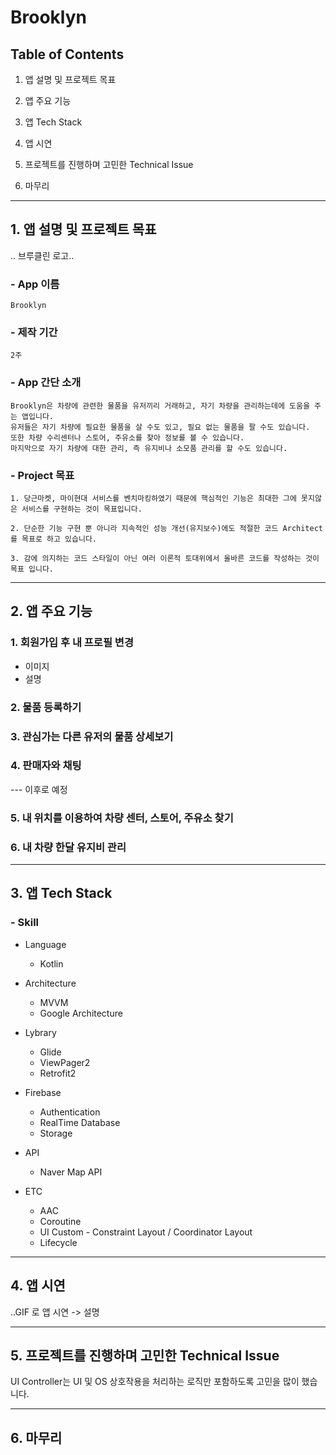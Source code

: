 # Brooklyn

## Table of Contents

1. 앱 설명 및 프로젝트 목표

2. 앱 주요 기능
3. 앱 Tech Stack
4. 앱 시연
5. 프로젝트를 진행하며 고민한 Technical Issue
6. 마무리

----------------------

## 1. 앱 설명 및 프로젝트 목표

.. 브루클린 로고..

### - ****App 이름**** 
    Brooklyn

### - ****제작 기간**** 
    2주

### - ****App 간단 소개**** 
    Brooklyn은 차량에 관련한 물품을 유저끼리 거래하고, 자기 차량을 관리하는데에 도움을 주는 앱입니다.   
    유저들은 자기 차량에 필요한 물품을 살 수도 있고, 필요 없는 물품을 팔 수도 있습니다.
    또한 차량 수리센터나 스토어, 주유소를 찾아 정보를 볼 수 있습니다.   
    마지막으로 자기 차량에 대한 관리, 즉 유지비나 소모품 관리를 할 수도 있습니다.

### - ****Project 목표**** 
    1. 당근마켓, 마이현대 서비스를 벤치마킹하였기 때문에 핵심적인 기능은 최대한 그에 못지않은 서비스를 구현하는 것이 목표입니다.   

    2. 단순한 기능 구현 뿐 아니라 지속적인 성능 개선(유지보수)에도 적절한 코드 Architect를 목표로 하고 있습니다.

    3. 감에 의지하는 코드 스타일이 아닌 여러 이론적 토대위에서 올바른 코드를 작성하는 것이 목표 입니다.

    
--------------------

## 2. 앱 주요 기능

### ****1. 회원가입 후 내 프로필 변경**** 
- 이미지
- 설명

### ****2. 물품 등록하기**** 

### ****3. 관심가는 다른 유저의 물품 상세보기****

### ****4. 판매자와 채팅****    

--- 이후로 예정

### ****5. 내 위치를 이용하여 차량 센터, 스토어, 주유소 찾기****

### ****6. 내 차량 한달 유지비 관리****  

--------------------

## 3. 앱 Tech Stack

### ****- Skill****

- Language
    - Kotlin
        
- Architecture
    - MVVM
    - Google Architecture

- Lybrary
    - Glide
    - ViewPager2
    - Retrofit2

- Firebase
    - Authentication
    - RealTime Database
    - Storage

- API
    - Naver Map API

- ETC
    - AAC
    - Coroutine
    - UI Custom - Constraint Layout / Coordinator Layout
    - Lifecycle

-------------------------

## 4. 앱 시연

..GIF 로 앱 시연 -> 설명

---------------------

## 5. 프로젝트를 진행하며 고민한 Technical Issue

UI Controller는 UI 및 OS 상호작용을 처리하는 로직만 포함하도록 고민을 많이 했습니다.


---------------------

## 6. 마무리

